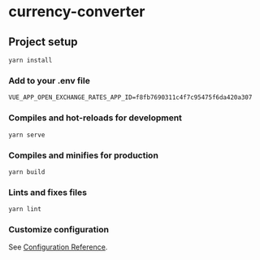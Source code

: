 # currency-converter

## Project setup
```
yarn install
```

### Add to your .env file 
```
VUE_APP_OPEN_EXCHANGE_RATES_APP_ID=f8fb7690311c4f7c95475f6da420a307
```

### Compiles and hot-reloads for development
```
yarn serve
```

### Compiles and minifies for production
```
yarn build
```

### Lints and fixes files
```
yarn lint
```

### Customize configuration
See [Configuration Reference](https://cli.vuejs.org/config/).
